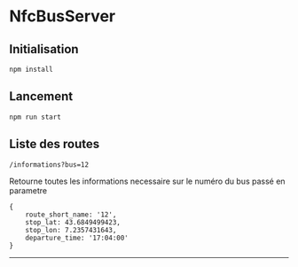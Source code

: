 # NfcBusServer

## Initialisation

```shell
npm install
```

## Lancement

```shell
npm run start
```

## Liste des routes

```shell
/informations?bus=12
```

Retourne toutes les informations necessaire sur le numéro du bus passé en parametre

```shell
{
    route_short_name: '12',
    stop_lat: 43.6849499423,
    stop_lon: 7.2357431643,
    departure_time: '17:04:00'
}
```

---
